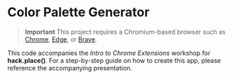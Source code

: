 # Color Palette Generator

> **Important**
> This project requires a Chromium-based browser such as [Chrome](https://www.google.com/chrome/), [Edge](https://www.microsoft.com/en-us/edge), or [Brave](https://brave.com/download/).

This code accompanies the _Intro to Chrome Extensions_ workshop for **hack.place()**. For a step-by-step guide on how to create this app, please reference the accompanying presentation.
